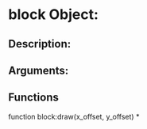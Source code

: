 block Object:
===
Description:
---

Arguments:
---

Functions
---
function block:draw(x_offset, y_offset)
* 

